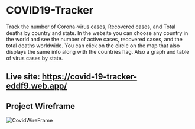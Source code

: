 # COVID19-Tracker
Track the number of Corona-virus cases, Recovered cases, and Total deaths by country and state. In the website you can choose any country in the world and see the number of active cases, recovered cases, and the total deaths worldwide. You can click on the circle on the map that also displays the same info along with the countries flag. Also a graph and table of virus cases by state.

## Live site: https://covid-19-tracker-eddf9.web.app/

## Project Wireframe
![CovidWireFrame](https://user-images.githubusercontent.com/24302398/95809573-bc7f6e00-0cd4-11eb-9f17-e239a0719f98.PNG)
